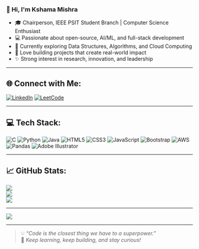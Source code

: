 ### 👋 Hi, I'm Kshama Mishra 

- 🎓 Chairperson, IEEE PSIT Student Branch | Computer Science Enthusiast  
- 💻 Passionate about open-source, AI/ML, and full-stack development  
- 🌱 Currently exploring Data Structures, Algorithms, and Cloud Computing  
- 🚀 Love building projects that create real-world impact  
- ✨ Strong interest in research, innovation, and leadership


---

## 🌐 Connect with Me:

[![LinkedIn](https://img.shields.io/badge/LinkedIn-%230077B5.svg?style=for-the-badge&logo=linkedin&logoColor=white)](http://www.linkedin.com/in/kshama-mishra-km1104)
[![LeetCode](https://img.shields.io/badge/LeetCode-FFA116?style=for-the-badge&logo=leetcode&logoColor=black)](https://leetcode.com/u/Kshama-1104/)

---

## 💻 Tech Stack:

![C](https://img.shields.io/badge/C-00599C?style=for-the-badge&logo=c&logoColor=white)
![Python](https://img.shields.io/badge/Python-3776AB?style=for-the-badge&logo=python&logoColor=white)
![Java](https://img.shields.io/badge/Java-ED8B00?style=for-the-badge&logo=java&logoColor=white)
![HTML5](https://img.shields.io/badge/HTML5-E34F26?style=for-the-badge&logo=html5&logoColor=white)
![CSS3](https://img.shields.io/badge/CSS3-1572B6?style=for-the-badge&logo=css3&logoColor=white)
![JavaScript](https://img.shields.io/badge/JavaScript-F7DF1E?style=for-the-badge&logo=javascript&logoColor=black)
![Bootstrap](https://img.shields.io/badge/Bootstrap-7952B3?style=for-the-badge&logo=bootstrap&logoColor=white)
![AWS](https://img.shields.io/badge/AWS-232F3E?style=for-the-badge&logo=amazon-aws&logoColor=white)
![Pandas](https://img.shields.io/badge/Pandas-150458?style=for-the-badge&logo=pandas&logoColor=white)
![Adobe Illustrator](https://img.shields.io/badge/Illustrator-FF9A00?style=for-the-badge&logo=adobeillustrator&logoColor=white)

---

## 📈 GitHub Stats:
![](https://github-readme-stats.vercel.app/api?username=Kshama-1104&theme=dark&hide_border=false&include_all_commits=false&count_private=false)<br/>
![](https://nirzak-streak-stats.vercel.app/?user=Kshama-1104&theme=dark&hide_border=false)<br/>
![](https://github-readme-stats.vercel.app/api/top-langs/?username=Kshama-1104&theme=dark&hide_border=false&include_all_commits=false&count_private=false&layout=compact)

---
[![](https://visitcount.itsvg.in/api?id=Kshama-1104&icon=0&color=0)](https://visitcount.itsvg.in)




---

> 💡 *“Code is the closest thing we have to a superpower.”*  
> 🧠 *Keep learning, keep building, and stay curious!*



